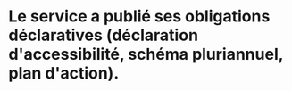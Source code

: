 # Le service a publié ses obligations déclaratives (déclaration d'accessibilité, schéma pluriannuel, plan d'action).